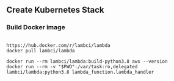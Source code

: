 ## Create Kubernetes Stack

### Build Docker image
```

https://hub.docker.com/r/lambci/lambda
docker pull lambci/lambda

docker run --rm lambci/lambda:build-python3.8 aws --version
docker run --rm -v "$PWD":/var/task:ro,delegated lambci/lambda:python3.8 lambda_function.lambda_handler


```
